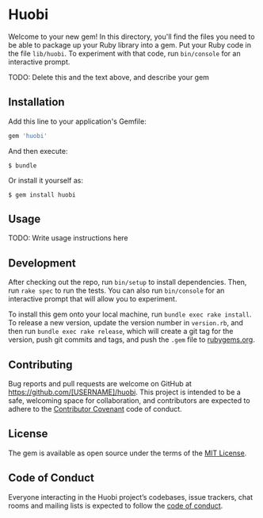 # Huobi

Welcome to your new gem! In this directory, you'll find the files you need to be able to package up your Ruby library into a gem. Put your Ruby code in the file `lib/huobi`. To experiment with that code, run `bin/console` for an interactive prompt.

TODO: Delete this and the text above, and describe your gem

## Installation

Add this line to your application's Gemfile:

```ruby
gem 'huobi'
```

And then execute:

    $ bundle

Or install it yourself as:

    $ gem install huobi

## Usage

TODO: Write usage instructions here

## Development

After checking out the repo, run `bin/setup` to install dependencies. Then, run `rake spec` to run the tests. You can also run `bin/console` for an interactive prompt that will allow you to experiment.

To install this gem onto your local machine, run `bundle exec rake install`. To release a new version, update the version number in `version.rb`, and then run `bundle exec rake release`, which will create a git tag for the version, push git commits and tags, and push the `.gem` file to [rubygems.org](https://rubygems.org).

## Contributing

Bug reports and pull requests are welcome on GitHub at https://github.com/[USERNAME]/huobi. This project is intended to be a safe, welcoming space for collaboration, and contributors are expected to adhere to the [Contributor Covenant](http://contributor-covenant.org) code of conduct.

## License

The gem is available as open source under the terms of the [MIT License](https://opensource.org/licenses/MIT).

## Code of Conduct

Everyone interacting in the Huobi project’s codebases, issue trackers, chat rooms and mailing lists is expected to follow the [code of conduct](https://github.com/[USERNAME]/huobi/blob/master/CODE_OF_CONDUCT.md).
